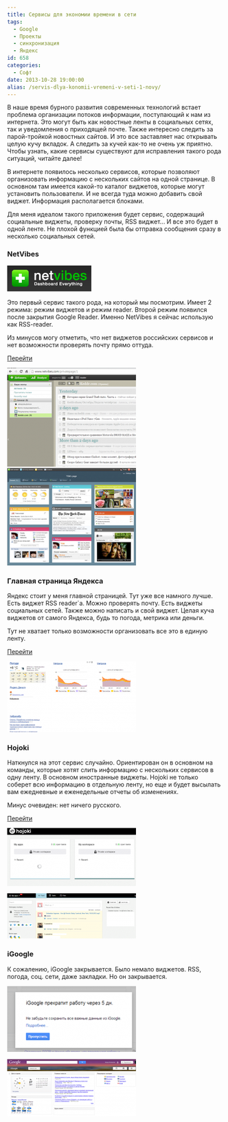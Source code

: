 ```yaml
---
title: Сервисы для экономии времени в сети
tags:
  - Google
  - Проекты
  - синхронизация
  - Яндекс
id: 658
categories:
  - Софт
date: 2013-10-28 19:00:00
alias: /servis-dlya-konomii-vremeni-v-seti-1-novy/
---
```


В наше время бурного развития современных технологий встает проблема организации потоков информации, поступающий к нам из интернета. Это могут быть как новостные ленты в социальных сетях, так и уведомления о приходящей почте. Также интересно следить за парой-тройкой новостных сайтов.  И это все заставляет нас открывать целую кучу вкладок. А следить за кучей как-то не очень уж приятно. Чтобы узнать, какие сервисы существуют для исправления такого рода ситуаций, читайте далее! <!--more-->

В интернете появилось несколько сервисов, которые позволяют организовать информацию с нескольких сайтов на одной странице. В основном там имеется какой-то каталог виджетов, которые могут установить пользователи. И не всегда туда можно добавить свой виджет. Информация располагается блоками.

Для меня идеалом такого приложения будет сервис, содержащий социальные виджеты, проверку почты, RSS виджет... И все это будет в одной ленте. Не плохой функцией была бы отправка сообщения сразу в несколько социальных сетей. 

### NetVibes

[![](/content/2013/10/Image-0001.png)](/content/2013/10/Image-0001.png)

Это первый сервис такого рода, на который мы посмотрим. Имеет 2 режима: режим виджетов и режим reader. Второй режим появился после закрытия Google Reader. Именно NetVibes я сейчас использую как RSS-reader.

Из минусов могу отметить, что нет виджетов российских сервисов и нет возможности проверять почту прямо оттуда.

[Перейти](http://netvibes.com)

[![Режим reader](/content/2013/10/Image-0011-300x230.png)](/content/2013/10/Image-0011.png)[![Режим виджетов](/content/2013/10/19561v1-300x227.png)](/content/2013/10/19561v1.png)

### Главная страница Яндекса

Яндекс стоит у меня главной страницей. Тут уже все намного лучше. Есть виджет RSS reader`а. Можно проверять почту. Есть виджеты социальных сетей. Также можно написать и свой виджет. Целая куча виджетов от самого Яндекса, будь то погода, метрика или деньги. 

Тут не хватает только возможности организовать все это в единую ленту. 

[Перейти](http://yandex.ru)

[![](/content/2013/10/Image-002-300x165.png)](/content/2013/10/Image-002.png)

### Hojoki

Наткнулся на этот сервис случайно. Ориентирован он в основном на команды, которые хотят слить информацию с нескольких сервисов в одну ленту. В основном иностранные виджеты. Hojoki не только соберет всю информацию в отдельную ленту, но еще и будет высылать вам ежедневные и еженедельные отчеты об изменениях.

Минус очевиден: нет ничего русского. 

[Перейти](http://hojoki.com)

[![Image 004](/content/2013/10/Image-0041-300x135.png)](/content/2013/10/Image-0041.png)

[![Image 005](/content/2013/10/Image-005-300x105.png)](/content/2013/10/Image-005.png)

### iGoogle

К сожалению, iGoogle закрывается. Было немало виджетов. RSS, погода, соц. сети, даже закладки. Но он закрывается.

[![Image 006](/content/2013/10/Image-006-300x153.png)](/content/2013/10/Image-006.png)

[![Image 007](/content/2013/10/Image-007-300x133.png)](/content/2013/10/Image-007.png)
